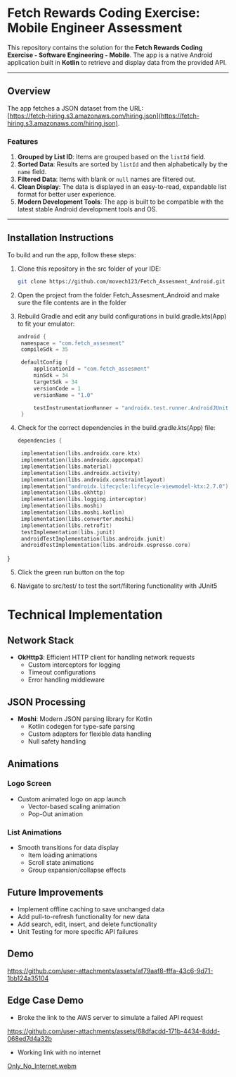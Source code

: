 # Fetch Rewards Coding Exercise: Mobile Engineer Assessment

This repository contains the solution for the **Fetch Rewards Coding Exercise - Software Engineering - Mobile**. The app is a native Android application built in **Kotlin** to retrieve and display data from the provided API.

---

## Overview

The app fetches a JSON dataset from the URL:  
[https://fetch-hiring.s3.amazonaws.com/hiring.json](https://fetch-hiring.s3.amazonaws.com/hiring.json).

### Features

1. **Grouped by List ID**: Items are grouped based on the `listId` field.
2. **Sorted Data**: Results are sorted by `listId` and then alphabetically by the `name` field.
3. **Filtered Data**: Items with blank or `null` names are filtered out.
4. **Clean Display**: The data is displayed in an easy-to-read, expandable list format for better user experience.
5. **Modern Development Tools**: The app is built to be compatible with the latest stable Android development tools and OS.

---

## Installation Instructions

To build and run the app, follow these steps:

1. Clone this repository in the src folder of your IDE:
   ```bash
   git clone https://github.com/movech123/Fetch_Assesment_Android.git
2. Open the project from the folder Fetch_Assesment_Android and make sure the file contents are in the folder
   
3. Rebuild Gradle and edit any build configurations in build.gradle.kts(App) to fit your emulator:
   ```kotlin
   android {
    namespace = "com.fetch_assesment"
    compileSdk = 35

    defaultConfig {
        applicationId = "com.fetch_assesment"
        minSdk = 34
        targetSdk = 34
        versionCode = 1
        versionName = "1.0"

        testInstrumentationRunner = "androidx.test.runner.AndroidJUnitRunner"
    }
4. Check for the correct dependencies in the build.gradle.kts(App) file:
   ```kotlin
   dependencies {

    implementation(libs.androidx.core.ktx)
    implementation(libs.androidx.appcompat)
    implementation(libs.material)
    implementation(libs.androidx.activity)
    implementation(libs.androidx.constraintlayout)
    implementation("androidx.lifecycle:lifecycle-viewmodel-ktx:2.7.0")
    implementation(libs.okhttp)
    implementation(libs.logging.interceptor)
    implementation(libs.moshi)
    implementation(libs.moshi.kotlin)
    implementation(libs.converter.moshi)
    implementation(libs.retrofit)
    testImplementation(libs.junit)
    androidTestImplementation(libs.androidx.junit)
    androidTestImplementation(libs.androidx.espresso.core)
}

5. Click the green run button on the top

6. Navigate to src/test/ to test the sort/filtering functionality with JUnit5
   
# Technical Implementation

## Network Stack

- **OkHttp3**: Efficient HTTP client for handling network requests
  - Custom interceptors for logging
  - Timeout configurations
  - Error handling middleware

## JSON Processing

- **Moshi**: Modern JSON parsing library for Kotlin
  - Kotlin codegen for type-safe parsing
  - Custom adapters for flexible data handling
  - Null safety handling

## Animations

### Logo Screen
- Custom animated logo on app launch
  - Vector-based scaling animation
  - Pop-Out animation


### List Animations
- Smooth transitions for data display
  - Item loading animations
  - Scroll state animations
  - Group expansion/collapse effects

## Future Improvements

- Implement offline caching to save unchanged data
- Add pull-to-refresh functionality for new data
- Add search, edit, insert, and delete functionality
- Unit Testing for more specific API failures

## Demo
https://github.com/user-attachments/assets/af79aaf8-fffa-43c6-9d71-1bb124a35104

## Edge Case Demo 
- Broke the link to the AWS server to simulate a failed API request

https://github.com/user-attachments/assets/68dfacdd-171b-4434-8ddd-068ed7d4a32b

- Working link with no internet

[Only_No_Internet.webm](https://github.com/user-attachments/assets/390d0157-968b-4056-a0f9-50d9125f90dd)
